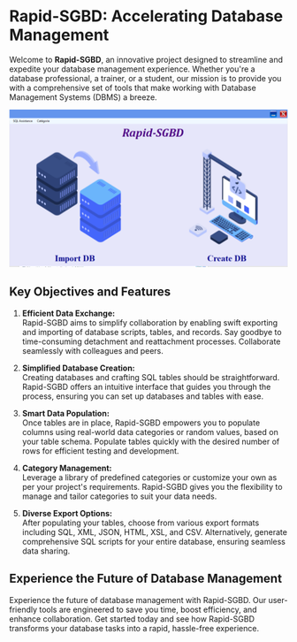 # Rapid-SGBD: Accelerating Database Management

Welcome to **Rapid-SGBD**, an innovative project designed to streamline and expedite your database management experience. Whether you're a database professional, a trainer, or a student, our mission is to provide you with a comprehensive set of tools that make working with Database Management Systems (DBMS) a breeze.

![Main Interface](./documentation/images/1.png)

## Key Objectives and Features

1. **Efficient Data Exchange:**  
   Rapid-SGBD aims to simplify collaboration by enabling swift exporting and importing of database scripts, tables, and records. Say goodbye to time-consuming detachment and reattachment processes. Collaborate seamlessly with colleagues and peers.

2. **Simplified Database Creation:**  
   Creating databases and crafting SQL tables should be straightforward. Rapid-SGBD offers an intuitive interface that guides you through the process, ensuring you can set up databases and tables with ease.

3. **Smart Data Population:**  
   Once tables are in place, Rapid-SGBD empowers you to populate columns using real-world data categories or random values, based on your table schema. Populate tables quickly with the desired number of rows for efficient testing and development.

4. **Category Management:**  
   Leverage a library of predefined categories or customize your own as per your project's requirements. Rapid-SGBD gives you the flexibility to manage and tailor categories to suit your data needs.

5. **Diverse Export Options:**  
   After populating your tables, choose from various export formats including SQL, XML, JSON, HTML, XSL, and CSV. Alternatively, generate comprehensive SQL scripts for your entire database, ensuring seamless data sharing.

## Experience the Future of Database Management

Experience the future of database management with Rapid-SGBD. Our user-friendly tools are engineered to save you time, boost efficiency, and enhance collaboration. Get started today and see how Rapid-SGBD transforms your database tasks into a rapid, hassle-free experience.

